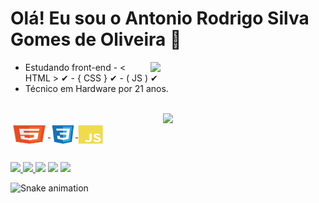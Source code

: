 # Olá! Eu sou o Antonio Rodrigo Silva Gomes de Oliveira 👋 <br>
<img align="right" width="280" src="https://i2.wp.com/allhtaccess.info/wp-content/uploads/2018/03/programming.gif?fit=1281%2C716&ssl=1" />



- Estudando front-end  -  < HTML > ✔ - { CSS } ✔ - ( JS ) ✔
- Técnico em Hardware por 21 anos.
<br>
  <div align="center">
  <a href="https://github.com/arsgoliveira">
  <img height="180em" src="https://github-readme-stats.vercel.app/api?username=arsgoliveira&show_icons=true&theme=dark&include_all_commits=true&count_private=true"/>
    </div>
    <div style="display: inline_block">
  <img align="center" alt="arsgoliveira-HTML" height="30" width="60" src="https://raw.githubusercontent.com/devicons/devicon/master/icons/html5/html5-original.svg">
  <img align="center" alt="arsgoliveira-CSS" height="30" width="40" src="https://raw.githubusercontent.com/devicons/devicon/master/icons/css3/css3-original.svg">
  <img align="center" alt="arsgoliveira-Js" height="30" width="40" src="https://raw.githubusercontent.com/devicons/devicon/master/icons/javascript/javascript-plain.svg">
</div>
  
  ##
  
  <div> 
    <a href="https://www.instagram.com/arsgoliveira/" target="_blank"><img src="https://img.shields.io/badge/Instagram-E4405F?style=for-the-badge&logo=instagram&logoColor=white"_blank">
 <a href="https://app.slack.com/client/T0241FHP31T/C024H6HNV2M" target="_blank"><img src="https://img.shields.io/badge/Slack-4A154B?style=for-the-badge&logo=slack&logoColor=white" target="_blank">
 <a href="https://discord.gg/#8265" target="_blank"><img src="https://img.shields.io/badge/Discord-7289DA?style=for-the-badge&logo=discord&logoColor=white" target="_blank"></a> 
  <a href = "mailto:argoliveira80@gmail.com"><img src="https://img.shields.io/badge/-Gmail-%23333?style=for-the-badge&logo=gmail&logoColor=white" target="_blank"></a>
  <a href="https://www.linkedin.com/in/antonio-rodrigo-silva-gomes-de-oliveira-ab607a309/" target="_blank"><img src="https://img.shields.io/badge/-LinkedIn-%230077B5?style=for-the-badge&logo=linkedin&logoColor=white" target="_blank"></a> 
 
  ![Snake animation](https://github.com/arsgoliveira/README.md/blob/output/github-contribution-grid-snake.svg)
 
</div>
